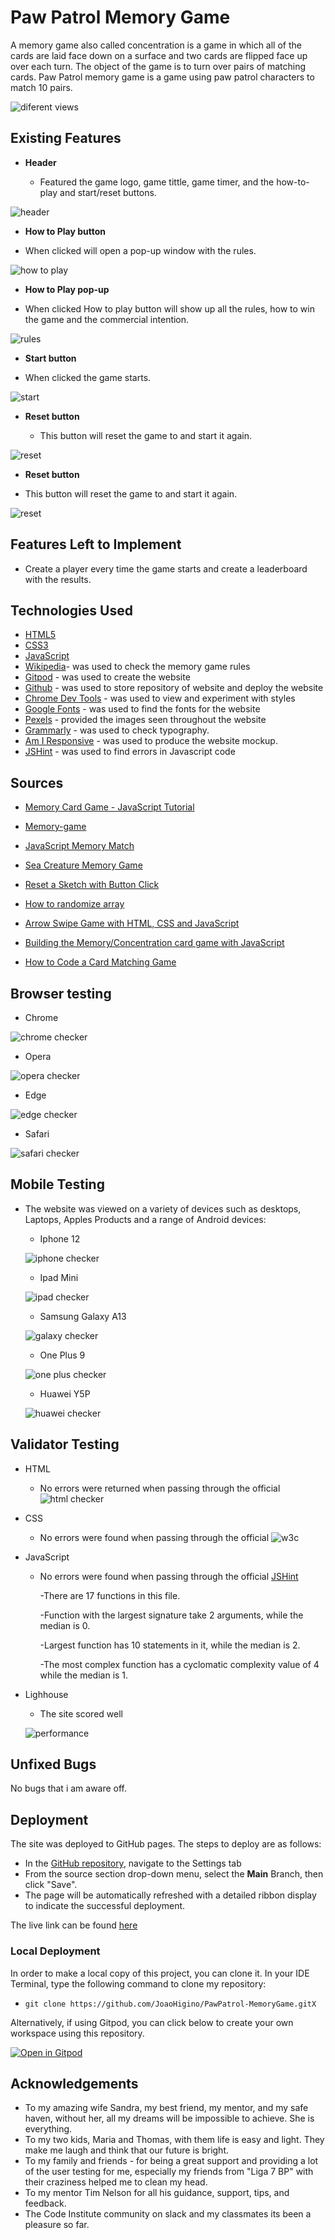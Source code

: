 # Paw Patrol Memory Game

A memory game also called concentration is a game in which all of the cards are laid face down on a surface and two cards are flipped face up over each turn. The object of the game is to turn over pairs of matching cards. Paw Patrol memory game is a game using paw patrol characters to match 10 pairs. 

![diferent views](./documents/pawpatrolresponsive.png)

## Existing Features

- __Header__

  - Featured the game logo, game tittle, game timer, and the how-to-play and start/reset buttons. 

![header](./documents/header.png)


 - __How to Play button__

  - When clicked will open a pop-up window with the rules. 
  

 ![how to play](./documents/howtoplay.png)

 - __How to Play pop-up__

  - When clicked How to play button will show up all the rules, how to win the game and the commercial intention.

 ![rules](./documents/rules.png)

 - __Start button__

  - When clicked the game starts.

 ![start](./documents/start.png)

- __Reset button__

  - This button will reset the game to and start it again.  

 ![reset](./documents/reset.png)

 - __Reset button__
 
 - This button will reset the game to and start it again.  

 ![reset](./documents/reset.png)


## Features Left to Implement

- Create a player every time the game starts and create a leaderboard with the results. 

## Technologies Used

- [HTML5](https://en.wikipedia.org/wiki/HTML5)
- [CSS3](https://en.wikipedia.org/wiki/Cascading_Style_Sheets)
- [JavaScript](https://en.wikipedia.org/wiki/JavaScript)
- [Wikipedia](https://en.wikipedia.org/wiki/Concentration_(card_game))- was used to check the memory game rules
- [Gitpod](https://www.gitpod.io) - was used to create the website
- [Github](https://github.com) - was used to store repository of website and deploy the website
- [Chrome Dev Tools](https://developer.chrome.com/docs/devtools) - was used to view and experiment with styles
- [Google Fonts](https://fonts.google.com) - was used to find the fonts for the website
- [Pexels](https://www.pexels.com) - provided the images seen throughout the website
- [Grammarly](https://app.grammarly.com) - was used to check typography.
- [Am I Responsive](https://ui.dev/amiresponsive?url=https://joaohigino.github.io/CHANGE/) - was used to produce the website mockup.
- [JSHint](https://jshint.com/) - was used to find errors in Javascript code

## Sources

- [Memory Card Game - JavaScript Tutorial](https://www.youtube.com/watch?v=ZniVgo8U7ek&t=1505s)

- [Memory-game](https://marina-ferreira.github.io/projects/js/memory-game/)

- [JavaScript Memory Match](https://github.com/jamesqquick/javascript-memory-match/blob/master/app.js)

- [Sea Creature Memory Game](https://kaylaesmith1.github.io/sea-creature-memory-game/)

- [Reset a Sketch with Button Click](https://www.youtube.com/watch?v=lm8Y8TD4CTM)

- [How to randomize array](https://stackoverflow.com/questions/2450954/how-to-randomize-shuffle-a-javascript-array)

- [Arrow Swipe Game with HTML, CSS and JavaScript](https://www.youtube.com/watch?v=1Au5rgP_V7E)

- [Building the Memory/Concentration card game with JavaScript](https://www.youtube.com/watch?v=ADwdef6vXZU&t=598s)

- [How to Code a Card Matching Game](https://www.youtube.com/watch?v=28VfzEiJgy4&t=1823s)



## Browser testing

 - Chrome

 ![chrome checker](./documents/chrome.png)

 - Opera

 ![opera checker](./documents/opera.jpeg)

 - Edge

 ![edge checker](./documents/edge.png)

 - Safari

 ![safari checker](./documents/safari.jpeg)

## Mobile Testing 

- The website was viewed on a variety of devices such as desktops, Laptops, Apples Products and a range of Android devices:

  - Iphone 12

  ![iphone checker](./documents/iphone12.png)
   
  - Ipad Mini

  ![ipad checker](./documents/ipad.png)
   
  - Samsung Galaxy A13

  ![galaxy checker](./documents/galaxy.png)
   
  - One Plus 9

  ![one plus checker](./documents/oneplus9.png)
   
  - Huawei Y5P

  ![huawei checker](./documents/huawei.jpeg)
   


## Validator Testing 

- HTML

  - No errors were returned when passing through the official
  ![html checker](./documents/html.png)

- CSS

  - No errors were found when passing through the official
  ![w3c](./documents/w3c.png)
  
- JavaScript

  - No errors were found when passing through the official [JSHint](https://jshint.com/)
   
    -There are 17 functions in this file.
   
    -Function with the largest signature take 2 arguments, while the median is 0.
   
    -Largest function has 10 statements in it, while the median is 2.
   
    -The most complex function has a cyclomatic complexity value of 4 while the median is 1.


- Lighhouse

  - The site scored well

  ![performance](./documents/performance.png)




## Unfixed Bugs

No bugs that i am aware off.

## Deployment

The site was deployed to GitHub pages. The steps to deploy are as follows: 
  - In the [GitHub repository](https://github.com/JoaoHigino/PawPatrol-MemoryGame), navigate to the Settings tab 
  - From the source section drop-down menu, select the **Main** Branch, then click "Save".
  - The page will be automatically refreshed with a detailed ribbon display to indicate the successful deployment.

The live link can be found [here](https://joaohigino.github.io/PawPatrol-MemoryGame/)

### Local Deployment

In order to make a local copy of this project, you can clone it. In your IDE Terminal, type the following command to clone my repository:

- `git clone https://github.com/JoaoHigino/PawPatrol-MemoryGame.gitX`

Alternatively, if using Gitpod, you can click below to create your own workspace using this repository.

[![Open in Gitpod](https://gitpod.io/button/open-in-gitpod.svg)](https://gitpod.io/#https://github.com/JoaoHigino/PawPatrol-MemoryGame)


## Acknowledgements

- To my amazing wife Sandra, my best friend, my mentor, and my safe haven, without her, all my dreams will be impossible to achieve. She is everything.
- To my two kids, Maria and Thomas, with them life is easy and light. They make me laugh and think that our future is bright. 
- To my family and friends - for being a great support and providing a lot of the user testing for me, especially my friends from "Liga 7 BP" with their craziness helped me to clean my head.
- To my mentor Tim Nelson for all his guidance, support, tips, and feedback.
- The Code Institute community on slack and my classmates its been a pleasure so far.